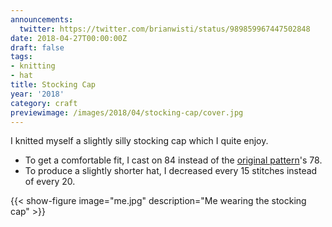 ```yaml
---
announcements:
  twitter: https://twitter.com/brianwisti/status/989859967447502848
date: 2018-04-27T00:00:00Z
draft: false
tags:
- knitting
- hat
title: Stocking Cap
year: '2018'
category: craft
previewimage: /images/2018/04/stocking-cap/cover.jpg
---
```


I knitted myself a slightly silly stocking cap which I quite enjoy.
<!-- TEASER_END -->

* To get a comfortable fit, I cast on 84 instead of the [original pattern][]'s 78.
* To produce a slightly shorter hat, I decreased every 15 stitches instead of every 20.

[original pattern]: http://www.knittingonthenet.com/patterns/hatlongstockingcap.htm

{{< show-figure image="me.jpg" description="Me wearing the stocking cap" >}}

